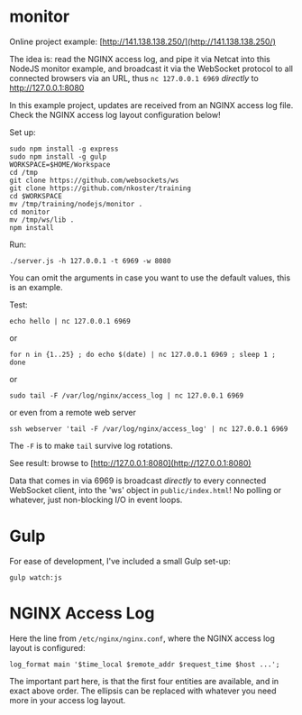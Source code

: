 # monitor

Online project example: [http://141.138.138.250/](http://141.138.138.250/)

The idea is: read the NGINX access log, and pipe it via Netcat into this NodeJS monitor example, and broadcast it via the WebSocket protocol to all connected browsers via an URL, thus `nc 127.0.0.1 6969`  _directly_ to http://127.0.0.1:8080

In this example project, updates are received from an NGINX access log file. Check the NGINX access log layout configuration below!

Set up:

    sudo npm install -g express
    sudo npm install -g gulp
    WORKSPACE=$HOME/Workspace
    cd /tmp
    git clone https://github.com/websockets/ws
    git clone https://github.com/nkoster/training
    cd $WORKSPACE
    mv /tmp/training/nodejs/monitor .
    cd monitor
    mv /tmp/ws/lib .
    npm install

Run:

    ./server.js -h 127.0.0.1 -t 6969 -w 8080

You can omit the arguments in case you want to use the default values, this is an example.

Test:

    echo hello | nc 127.0.0.1 6969

or

    for n in {1..25} ; do echo $(date) | nc 127.0.0.1 6969 ; sleep 1 ; done

or

    sudo tail -F /var/log/nginx/access_log | nc 127.0.0.1 6969

or even from a remote web server

    ssh webserver 'tail -F /var/log/nginx/access_log' | nc 127.0.0.1 6969

The `-F` is to make `tail` survive log rotations.

See result: browse to [http://127.0.0.1:8080](http://127.0.0.1:8080)

Data that comes in via 6969 is broadcast _directly_ to every connected WebSocket client, into the 'ws' object in  `public/index.html`! No polling or whatever, just non-blocking I/O in event loops.

# Gulp

For ease of development, I've included a small Gulp set-up:

    gulp watch:js

# NGINX Access Log

Here the line from `/etc/nginx/nginx.conf`, where the NGINX access log layout is configured:

    log_format main '$time_local $remote_addr $request_time $host ...';

The important part here, is that the first four entities are available, and in exact above order. The ellipsis can be replaced with whatever you need more in your access log layout.
